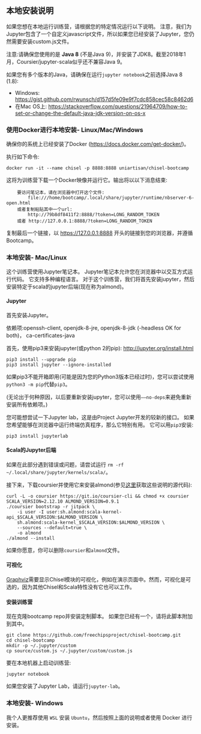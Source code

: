 ## 本地安装说明

如果您想在本地运行训练营，请根据您的特定情况运行以下说明。
注意，我们为Jupyter包含了一个自定义javascript文件，所以如果您已经安装了Jupyter，您仍然需要安装custom.js文件。

注意:请确保您使用的是 **Java 8** (不是Java 9)，并安装了JDK8。截至2018年1月，Coursier/jupyter-scala似乎还不兼容Java 9。

如果您有多个版本的Java，请确保在运行`jupyter notebook`之前选择Java 8 (1.8):

* Windows: https://gist.github.com/rwunsch/d157d5fe09e9f7cdc858cec58c8462d6
* 在Mac OS上: https://stackoverflow.com/questions/21964709/how-to-set-or-change-the-default-java-jdk-version-on-os-x

### 使用Docker进行本地安装- Linux/Mac/Windows

确保你的系统上已经安装了Docker (https://docs.docker.com/get-docker/)。

执行如下命令:

```
docker run -it --name chisel -p 8888:8888 uniartisan/chisel-bootcamp
```

这将为训练营下载一个Docker映像并运行它。输出将以以下消息结束:

```
    要访问笔记本，请在浏览器中打开这个文件:
        file:///home/bootcamp/.local/share/jupyter/runtime/nbserver-6-open.html
    或者复制粘贴其中一个url:
        http://79b8df8411f2:8888/?token=LONG_RANDOM_TOKEN
    或者 http://127.0.0.1:8888/?token=LONG_RANDOM_TOKEN
```

复制最后一个链接，以 https://127.0.0.1:8888 开头的链接到您的浏览器，并遵循Bootcamp。

### 本地安装- Mac/Linux

这个训练营使用Jupyter笔记本。
Jupyter笔记本允许您在浏览器中以交互方式运行代码。
它支持多种编程语言。
对于这个训练营，我们将首先安装jupyter，然后安装特定于scala的jupyter后端(现在称为almond)。


#### Jupyter
首先安装Jupyter。

依赖项:openssh-client, openjdk-8-jre, openjdk-8-jdk (-headless OK for both)， ca-certificates-java

首先，使用pip3来安装jupyter(或python 2的pip): http://jupyter.org/install.html
```
pip3 install --upgrade pip
pip3 install jupyter --ignore-installed
```

如果pip3不能开箱即用(可能是因为您的Python3版本已经过时)，您可以尝试使用`python3 -m pip`代替`pip3`。

(无论出于何种原因，以后要重新安装jupyter，您可以使用`——no-deps`来避免重新安装所有依赖项。)

您可能想尝试一下Jupyter lab，这是由Project Jupyter开发的较新的接口。
如果您希望能够在浏览器中运行终端仿真程序，那么它特别有用。
它可以用`pip3`安装:
```
pip3 install jupyterlab
```

#### Scala的Jupyter后端

如果在此部分遇到错误或问题，请尝试运行 `rm -rf ~/.local/share/jupyter/kernels/scala/`。

接下来，下载coursier并使用它来安装almond(参见[这里](https://almond.sh/docs/quick-start-install)获取这些说明的源代码):
```
curl -L -o coursier https://git.io/coursier-cli && chmod +x coursier
SCALA_VERSION=2.12.10 ALMOND_VERSION=0.9.1
./coursier bootstrap -r jitpack \
    -i user -I user:sh.almond:scala-kernel-api_$SCALA_VERSION:$ALMOND_VERSION \
    sh.almond:scala-kernel_$SCALA_VERSION:$ALMOND_VERSION \
    --sources --default=true \
    -o almond
./almond --install
```

如果你愿意，你可以删除` coursier `和` almond `文件。

#### 可视化

[Graphviz](https://graphviz.org/download/)需要显示Chisel模块的可视化，例如在演示页面中。然而，可视化是可选的，因为其他Chisel和Scala特性没有它也可以工作。

#### 安装训练营
现在克隆bootcamp repo并安装定制脚本。
如果您已经有一个，请将此脚本附加到其中。

```
git clone https://github.com/freechipsproject/chisel-bootcamp.git
cd chisel-bootcamp
mkdir -p ~/.jupyter/custom
cp source/custom.js ~/.jupyter/custom/custom.js
```

要在本地机器上启动训练营:
```
jupyter notebook
```

如果您安装了Jupyter Lab，请运行`jupyter-lab`。


###  本地安装- Windows

我个人更推荐使用 `WSL` 安装 `Ubuntu`，然后按照上面的说明或者使用 Docker 进行安装。